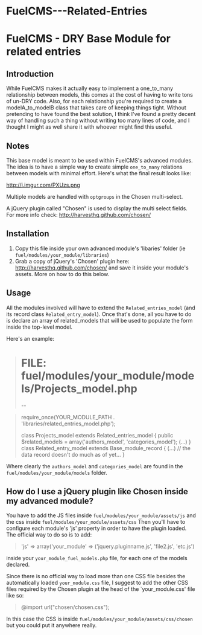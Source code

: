 FuelCMS---Related-Entries
=========================
# FuelCMS - DRY Base Module for related entries

## Introduction

While FuelCMS makes it actually easy to implement a one_to_many relationship between models, this comes at the cost of having to write tons of un-DRY code. 
Also, for each relationship you're required to create a modelA_to_modelB class that takes care of keeping things tight. 
Without pretending to have found the best solution, I think I've found a pretty decent way of handling such a thing without writing too many lines of code, and I thought I might as well share it with whoever might find this useful.

## Notes
This base model is meant to be used within FuelCMS's advanced modules.
The idea is to have a simple way to create simple `one_to_many` relations between models with minimal effort. 
Here's what the final result looks like: 

http://i.imgur.com/PXUzs.png

Multiple models are handled with `optgroups` in the Chosen multi-select.

A jQuery plugin called "Chosen" is used to display the multi select fields. For more info check: 
http://harvesthq.github.com/chosen/ 


## Installation
1. Copy this file inside your own advanced module's 'libaries' folder (ie `fuel/modules/your_module/libraries`)
2. Grab a copy of jQuery's 'Chosen' plugin here: http://harvesthq.github.com/chosen/ and save it inside your module's assets. 
More on how to do this below.

## Usage
All the modules involved will have to extend the `Related_entries_model` (and its record class `Related_entry_model`). 
Once that's done, all you have to do is declare an array of related_models that will be used to populate the form inside the top-level model. 

Here's an example:

> # FILE: fuel/modules/your_module/models/Projects_model.php
> -- 

> require_once(YOUR_MODULE_PATH . 'libraries/related_entries_model.php');
>
>  class Projects_model extends Related_entries_model
>	{
>   public $related_models = array('authors_model', 'categories_model');
> (...)
> }
> class Related_entry_model extends Base_module_record
> {
> (...) // the data record doesn't do much as of yet...
> }


Where clearly the `authors_model` and `categories_model` are found in the `fuel/modules/your_module/models` folder.

## How do I use a jQuery plugin like Chosen inside my advanced module?
You have to add the JS files inside `fuel/modules/your_module/assets/js` and the css inside `fuel/modules/your_module/assets/css` 
Then you'll have to configure each module's 'js' property in order to have the plugin loaded. 
The official way to do so is to add:

>'js' => array('your_module' => ('jquery.pluginname.js', 'file2.js', 'etc.js')

inside your `your_module_fuel_models.php` file, for each one of the models declared.

Since there is no official way to load more than one CSS file besides the automatically loaded `your_module.css` file, I suggest to add the other CSS files required by the Chosen plugin at the head of the `your_module.css' file like so:

> @import url("chosen/chosen.css");

In this case the CSS is inside `fuel/modules/your_module/assets/css/chosen` but you could put it anywhere really.


